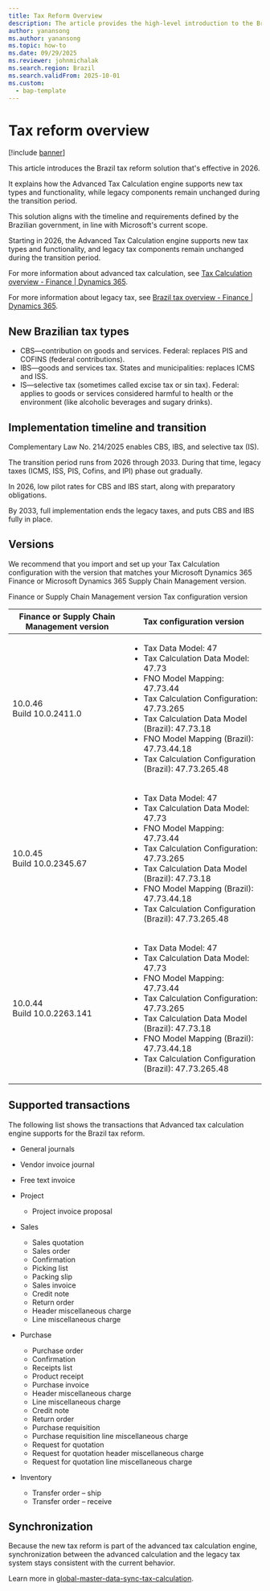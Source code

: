 ```yaml
---
title: Tax Reform Overview
description: The article provides the high-level introduction to the Brazil tax reform since 2026
author: yanansong
ms.author: yanansong
ms.topic: how-to
ms.date: 09/29/2025
ms.reviewer: johnmichalak
ms.search.region: Brazil
ms.search.validFrom: 2025-10-01
ms.custom: 
  - bap-template
---
```


# Tax reform overview

[!include [banner](../../includes/banner.md)]

This article introduces the Brazil tax reform solution that's effective in 2026.

It explains how the Advanced Tax Calculation engine supports new tax types and functionality, while legacy components remain unchanged during the transition period.

This solution aligns with the timeline and requirements defined by the Brazilian government, in line with Microsoft's current scope.

Starting in 2026, the Advanced Tax Calculation engine supports new tax types and functionality, and legacy tax components remain unchanged during the transition period.

For more information about advanced tax calculation, see [Tax Calculation overview - Finance | Dynamics 365](/dynamics365/finance/localizations/global/global-tax-calcuation-service-overview?context=%2Fdynamics365%2Fcontext%2Ffinance).

For more information about legacy tax, see [Brazil tax overview - Finance | Dynamics 365](/dynamics365/finance/localizations/brazil/latam-bra-calculate-taxes).


## New Brazilian tax types
- CBS—contribution on goods and services. Federal: replaces PIS and COFINS (federal contributions).
- IBS—goods and services tax. States and municipalities: replaces ICMS and ISS.
- IS—selective tax (sometimes called excise tax or sin tax). Federal: applies to goods or services considered harmful to health or the environment (like alcoholic beverages and sugary drinks).

## Implementation timeline and transition

Complementary Law No. 214/2025 enables CBS, IBS, and selective tax (IS). 

The transition period runs from 2026 through 2033. During that time, legacy taxes (ICMS, ISS, PIS, Cofins, and IPI) phase out gradually. 

In 2026, low pilot rates for CBS and IBS start, along with preparatory obligations. 

By 2033, full implementation ends the legacy taxes, and puts CBS and IBS fully in place.

## Versions
We recommend that you import and set up your Tax Calculation configuration with the version that matches your Microsoft Dynamics 365 Finance or Microsoft Dynamics 365 Supply Chain Management version.

Finance or Supply Chain Management version	Tax configuration version


| Finance or Supply Chain Management version | Tax configuration version |
| --------------- | ------------------------------------------ |
| 10.0.46 <br> Build 10.0.2411.0 | <ul><li>Tax Data Model: 47 </li><li>Tax Calculation Data Model: 47.73 <br><li>FNO Model Mapping: 47.73.44 <br><li>Tax Calculation Configuration: 47.73.265<br><li>Tax Calculation Data Model (Brazil): 47.73.18<br><li>FNO Model Mapping (Brazil): 47.73.44.18<br><li>Tax Calculation Configuration (Brazil): 47.73.265.48|
| 10.0.45 <br> Build 10.0.2345.67| <ul><li>Tax Data Model: 47 </li><li>Tax Calculation Data Model: 47.73 <br><li>FNO Model Mapping: 47.73.44 <br><li>Tax Calculation Configuration: 47.73.265<br><li>Tax Calculation Data Model (Brazil): 47.73.18<br><li>FNO Model Mapping (Brazil): 47.73.44.18<br><li>Tax Calculation Configuration (Brazil): 47.73.265.48|
| 10.0.44 <br> Build 10.0.2263.141|<ul><li>Tax Data Model: 47 </li><li>Tax Calculation Data Model: 47.73 <br><li>FNO Model Mapping: 47.73.44 <br><li>Tax Calculation Configuration: 47.73.265<br><li>Tax Calculation Data Model (Brazil): 47.73.18<br><li>FNO Model Mapping (Brazil): 47.73.44.18<br><li>Tax Calculation Configuration (Brazil): 47.73.265.48|


## Supported transactions
The following list shows the transactions that Advanced tax calculation engine supports for the Brazil tax reform.

* General journals
* Vendor invoice journal
* Free text invoice
* Project
  * Project invoice proposal
   
* Sales
  * Sales quotation
  * Sales order
  * Confirmation
  * Picking list
  * Packing slip
  * Sales invoice
  * Credit note
  * Return order
  * Header miscellaneous charge
  * Line miscellaneous charge
* Purchase
  * Purchase order
  * Confirmation
  * Receipts list
  * Product receipt
  * Purchase invoice
  * Header miscellaneous charge
  * Line miscellaneous charge
  * Credit note
  * Return order
  * Purchase requisition
  * Purchase requisition line miscellaneous charge
  * Request for quotation
  * Request for quotation header miscellaneous charge
  * Request for quotation line miscellaneous charge
* Inventory
  * Transfer order – ship
  * Transfer order – receive

## Synchronization

Because the new tax reform is part of the advanced tax calculation engine, synchronization between the advanced calculation and the legacy tax system stays consistent with the current behavior.

Learn more in [global-master-data-sync-tax-calculation](../global/global-master-data-sync-tax-calculation-service-finance).



